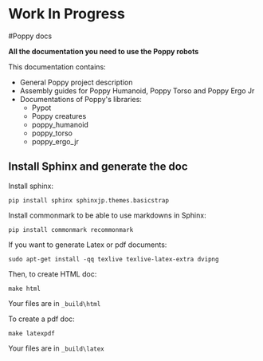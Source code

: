 # Work In Progress

#Poppy docs 

**All the documentation you need to use the Poppy robots**

This documentation contains:

* General Poppy project description
* Assembly guides for Poppy Humanoid, Poppy Torso and Poppy Ergo Jr
* Documentations of Poppy's libraries:
    * Pypot
    * Poppy creatures
    * poppy_humanoid
    * poppy_torso
    * poppy_ergo_jr


## Install Sphinx and generate the doc

Install sphinx:

`pip install sphinx sphinxjp.themes.basicstrap`

Install commonmark to be able to use markdowns in Sphinx:

`pip install commonmark recommonmark`

If you want to generate Latex or pdf documents:

`sudo apt-get install -qq texlive texlive-latex-extra dvipng`


Then, to create HTML doc:

`make html`

Your files are in `_build\html`

To create a pdf doc:

`make latexpdf`

Your files are in `_build\latex`







